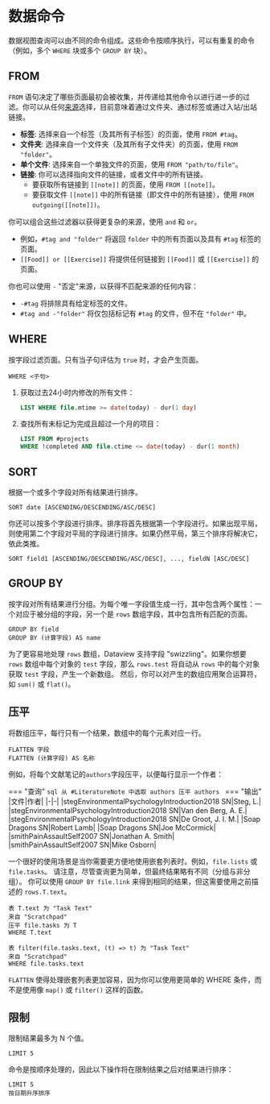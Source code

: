 # 数据命令

数据视图查询可以由不同的命令组成。这些命令按顺序执行，可以有重复的命令（例如，多个 `WHERE` 块或多个 `GROUP BY` 块）。

## FROM

`FROM` 语句决定了哪些页面最初会被收集，并传递给其他命令以进行进一步的过滤。你可以从任何[来源](../reference/sources)选择，目前意味着通过文件夹、通过标签或通过入站/出站链接。

- **标签**: 选择来自一个标签（及其所有子标签）的页面，使用 `FROM #tag`。
- **文件夹**: 选择来自一个文件夹（及其所有子文件夹）的页面，使用 `FROM "folder"`。
- **单个文件**: 选择来自一个单独文件的页面，使用 `FROM "path/to/file"`。
- **链接**: 你可以选择指向文件的链接，或者文件中的所有链接。
   - 要获取所有链接到 `[[note]]` 的页面，使用 `FROM [[note]]`。
   - 要获取文件 `[[note]]` 中的所有链接（即文件中的所有链接），使用 `FROM outgoing([[note]])`。

你可以组合这些过滤器以获得更复杂的来源，使用 `and` 和 `or`。

- 例如，`#tag and "folder"` 将返回 `folder` 中的所有页面以及具有 `#tag` 标签的页面。
- `[[Food]] or [[Exercise]]` 将提供任何链接到 `[[Food]]` 或 `[[Exercise]]` 的页面。

你也可以使用 `-` "否定"来源，以获得不匹配来源的任何内容：

- `-#tag` 将排除具有给定标签的文件。
- `#tag and -"folder"` 将仅包括标记有 `#tag` 的文件，但不在 `"folder"` 中。

## WHERE

按字段过滤页面。只有当子句评估为 `true` 时，才会产生页面。

```
WHERE <子句>
```

1. 获取过去24小时内修改的所有文件：

    ```sql
    LIST WHERE file.mtime >= date(today) - dur(1 day)
    ```

2. 查找所有未标记为完成且超过一个月的项目：

    ```sql
    LIST FROM #projects
    WHERE !completed AND file.ctime <= date(today) - dur(1 month)
    ```

## SORT

根据一个或多个字段对所有结果进行排序。

```
SORT date [ASCENDING/DESCENDING/ASC/DESC]
```

你还可以按多个字段进行排序。排序将首先根据第一个字段进行。如果出现平局，则使用第二个字段对平局的字段进行排序。如果仍然平局，第三个排序将解决它，依此类推。

```
SORT field1 [ASCENDING/DESCENDING/ASC/DESC], ..., fieldN [ASC/DESC]
```

## GROUP BY

按字段对所有结果进行分组。为每个唯一字段值生成一行，其中包含两个属性：一个对应于被分组的字段，另一个是 `rows` 数组字段，其中包含所有匹配的页面。

```
GROUP BY field
GROUP BY (计算字段) AS name
```

为了更容易地处理 `rows` 数组，Dataview 支持字段 "swizzling"。如果你想要 `rows` 数组中每个对象的 `test` 字段，那么 `rows.test` 将自动从 `rows` 中的每个对象获取 `test` 字段，产生一个新数组。
然后，你可以对产生的数组应用聚合运算符，如 `sum()` 或 `flat()`。

## 压平

将数组压平，每行只有一个结果，数组中的每个元素对应一行。

```
FLATTEN 字段
FLATTEN (计算字段) AS 名称
```

例如，将每个文献笔记的`authors`字段压平，以便每行显示一个作者：

\=== "查询"
`sql
    从 #LiteratureNote 中选取 authors
    压平 authors
     `
\=== "输出"
|文件|作者|
\|-|-|
|stegEnvironmentalPsychologyIntroduction2018 SN|Steg, L.|
|stegEnvironmentalPsychologyIntroduction2018 SN|Van den Berg, A. E.|
|stegEnvironmentalPsychologyIntroduction2018 SN|De Groot, J. I. M.|
|Soap Dragons SN|Robert Lamb|
|Soap Dragons SN|Joe McCormick|
|smithPainAssaultSelf2007 SN|Jonathan A. Smith|
|smithPainAssaultSelf2007 SN|Mike Osborn|

一个很好的使用场景是当你需要更方便地使用嵌套列表时。例如，`file.lists` 或 `file.tasks`。
请注意，尽管查询更为简单，但最终结果略有不同（分组与非分组）。
你可以使用 `GROUP BY file.link` 来得到相同的结果，但这需要使用之前描述的 `rows.T.text`。

```
表 T.text 为 "Task Text"
来自 "Scratchpad"
压平 file.tasks 为 T
WHERE T.text
```

```
表 filter(file.tasks.text, (t) => t) 为 "Task Text"
来自 "Scratchpad"
WHERE file.tasks.text
```

`FLATTEN` 使得处理嵌套列表更加容易，因为你可以使用更简单的 WHERE 条件，而不是使用像 `map()` 或 `filter()` 这样的函数。

## 限制

限制结果最多为 N 个值。

```
LIMIT 5
```

命令是按顺序处理的，因此以下操作将在限制结果之后对结果进行排序：

```
LIMIT 5
按日期升序排序
```

